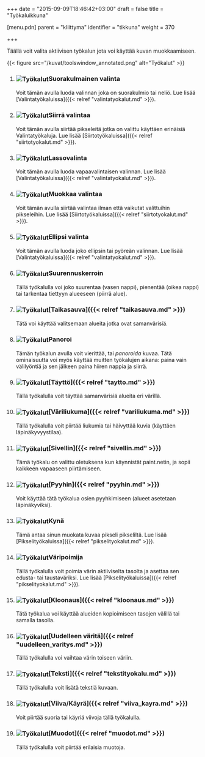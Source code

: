 +++
date = "2015-09-09T18:46:42+03:00"
draft = false
title = "Työkaluikkuna"

[menu.pdn]
    parent = "kliittyma"
    identifier = "tikkuna"
    weight = 370

+++

Täällä voit valita aktiivisen työkalun jota voi käyttää kuvan muokkaamiseen.

{{< figure src="/kuvat/toolswindow_annotated.png" alt="Työkalut" >}}

1. ### <img style="vertical-align: middle;" src="/resurssit/tyokalut/rectangleselect.png" alt="Työkalut" />Suorakulmainen valinta

    Voit tämän avulla luoda valinnan joka on suorakulmio tai neliö. Lue lisää [Valintatyökaluissa]({{< relref "valintatyokalut.md" >}}).

1. ### <img style="vertical-align: middle;" src="/resurssit/tyokalut/moveselectedpixels.png" alt="Työkalut" />Siirrä valintaa

    Voit tämän avulla siirtää pikseleitä jotka on valittu käyttäen erinäisiä Valintatyökaluja. Lue lisää [Siirtotyökaluissa]({{< relref "siirtotyokalut.md" >}}).

1. ### <img style="vertical-align: middle;" src="/resurssit/tyokalut/lassoselect.png" alt="Työkalut" />Lassovalinta

    Voit tämän avulla luoda vapaavalintaisen valinnan. Lue lisää [Valintatyökaluissa]({{< relref "valintatyokalut.md" >}}).

1. ### <img style="vertical-align: middle;" src="/resurssit/tyokalut/moveselection.png" alt="Työkalut" />Muokkaa valintaa

    Voit tämän avulla siirtää valintaa ilman että vaikutat valittuihin pikseleihin. Lue lisää [Siirtotyökaluissa]({{< relref "siirtotyokalut.md" >}}).

1. ### <img style="vertical-align: middle;" src="/resurssit/tyokalut/ellipticalselect.png" alt="Työkalut" />Ellipsi valinta

    Voit tämän avulla luoda joko ellipsin tai pyöreän valinnan. Lue lisää [Valintatyökaluissa]({{< relref "valintatyokalut.md" >}}).

1. ### <img style="vertical-align: middle;" src="/resurssit/tyokalut/zoom.png" alt="Työkalut" />Suurennuskerroin

    Tällä työkalulla voi joko suurentaa (vasen nappi), pienentää (oikea nappi) tai tarkentaa tiettyyn alueeseen (piirrä alue).

1. ### <img style="vertical-align: middle;" src="/resurssit/tyokalut/magicwand.png" alt="Työkalut" />[Taikasauva]({{< relref "taikasauva.md" >}})

    Tätä voi käyttää valitsemaan alueita jotka ovat samanvärisiä.

1. ### <img style="vertical-align: middle;" src="/resurssit/tyokalut/pan.png" alt="Työkalut" />Panoroi

    Tämän työkalun avulla voit vierittää, tai *panoroida* kuvaa. Tätä ominaisuutta voi myös käyttää muitten työkalujen aikana: paina vain välilyöntiä
    ja sen jälkeen paina hiiren nappia ja siirrä.

1. ### <img style="vertical-align: middle;" src="/resurssit/tyokalut/paintbucket.png" alt="Työkalut" />[Täyttö]({{< relref "taytto.md" >}})

    Tällä työkalulla voit täyttää samanvärisiä alueita eri värillä.

1. ### <img style="vertical-align: middle;" src="/resurssit/tyokalut/gradient.png" alt="Työkalut" />[Väriliukuma]({{< relref "variliukuma.md" >}})

    Tällä työkalulla voit piirtää liukumia tai häivyttää kuvia (käyttäen läpinäkyvyystilaa).

1. ### <img style="vertical-align: middle;" src="/resurssit/tyokalut/paintbrush.png" alt="Työkalut" />[Sivellin]({{< relref "sivellin.md" >}})

    Tämä työkalu on valittu oletuksena kun käynnistät paint.netin, ja sopii kaikkeen vapaaseen piirtämiseen.

1. ### <img style="vertical-align: middle;" src="/resurssit/tyokalut/eraser.png" alt="Työkalut" />[Pyyhin]({{< relref "pyyhin.md" >}})

    Voit käyttää tätä työkalua osien pyyhkimiseen (alueet asetetaan läpinäkyviksi).

1. ### <img style="vertical-align: middle;" src="/resurssit/tyokalut/pencil.png" alt="Työkalut" />Kynä

    Tämä antaa sinun muokata kuvaa pikseli pikseliltä. Lue lisää [Pikselityökaluissa]({{< relref "pikselityokalut.md" >}}).

1. ### <img style="vertical-align: middle;" src="/resurssit/tyokalut/colorpicker.png" alt="Työkalut" />Väripoimija

    Tällä työkalulla voit poimia värin aktiiviselta tasolta ja asettaa sen edusta- tai taustaväriksi. Lue lisää [Pikselityökaluissa]({{< relref "pikselityokalut.md" >}}).

1. ### <img style="vertical-align: middle;" src="/resurssit/tyokalut/clonestamp.png" alt="Työkalut" />[Kloonaus]({{< relref "kloonaus.md" >}})

    Tätä työkalua voi käyttää alueiden kopioimiseen tasojen välillä tai samalla tasolla.

1. ### <img style="vertical-align: middle;" src="/resurssit/tyokalut/recolor.png" alt="Työkalut" />[Uudelleen väritä]({{< relref "uudelleen_varitys.md" >}})

    Tällä työkalulla voi vaihtaa värin toiseen väriin.

1. ### <img style="vertical-align: middle;" src="/resurssit/tyokalut/text.png" alt="Työkalut" />[Teksti]({{< relref "tekstityokalu.md" >}})

    Tällä työkalulla voit lisätä tekstiä kuvaan.

1. ### <img style="vertical-align: middle;" src="/resurssit/tyokalut/linecurve.png" alt="Työkalut" />[Viiva/Käyrä]({{< relref "viiva_kayra.md" >}})

    Voit piirtää suoria tai käyriä viivoja tällä työkalulla.

1. ### <img style="vertical-align: middle;" src="/resurssit/tyokalut/shapes.png" alt="Työkalut" />[Muodot]({{< relref "muodot.md" >}})

    Tällä työkalulla voit piirtää erilaisia muotoja.
